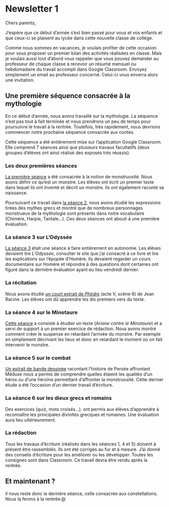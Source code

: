 # Newsletter 1

Chers parents,

J’espère que ce début d’année s’est bien passé pour vous et vos enfants et que ceux-ci se plaisent au lycée dans cette nouvelle classe de collège.

Comme nous sommes en vacances, je voulais profiter de cette occasion pour vous proposer un premier bilan des activités réalisées en classe. Mais je voulais aussi tout d’abord vous rappeler que vous pouvez demander au professeur de chaque classe à recevoir un résumé mensuel ou hebdomadaire du travail accompli dans Google Classroom. Envoyez simplement un email au professeur concerné. Celui-ci vous enverra alors une invitation.

## Une première séquence consacrée à la mythologie

En ce début d’année, nous avons travaillé sur la mythologie. La séquence n’est pas tout à fait terminée et nous prendrons un peu de temps pour poursuivre le travail à la rentrée. Toutefois, très rapidement, nous devrions commencer notre prochaine séquence consacrée aux contes.

Cette séquence a été entièrement mise sur l’application Google Classroom. Elle comprend 7 séances ainsi que plusieurs travaux facultatifs (deux groupes d’élèves ont ainsi réalisé des exposés très réussis).

### Les deux premières séances

[La première séance](https://github.com/YannHY/cours/blob/master/Coll%C3%A8ge/Sixi%C3%A8me/S%C3%A9quence%201/S%C3%A9ance%201%20Qu%E2%80%99est-ce%20qu%E2%80%99un%20monstre.md) a été consacrée à la notion de monstruosité. Nous avons défini ce qu’est un monstre. Les élèves ont écrit un premier texte dans lequel ils ont inventé et décrit un monstre. Ils ont également raconté sa naissance.

Poursuivant ce travail dans [la séance 2](https://github.com/YannHY/cours/blob/master/Coll%C3%A8ge/Sixi%C3%A8me/S%C3%A9quence%201/S%C3%A9ance%202%20Les%20expressions%20tir%C3%A9es%20des%20mythes%20grecs.md), nous avons étudié les expressions tirées des mythes grecs et montré que de nombreux personnages monstrueux de la mythologie sont présents dans notre vocabulaire (Chimère, Harpie, Tantale...). Ces deux séances ont abouti à une première évaluation.

### La séance 3 sur L’Odyssée

[La séance 3](https://github.com/YannHY/cours/blob/master/Coll%C3%A8ge/Sixi%C3%A8me/S%C3%A9quence%201/S%C3%A9ance%203%20L%E2%80%99Odyss%C3%A9e.md) était une séance à faire entièrement en autonomie. Les élèves devaient lire *L’Odyssée*, consulter le site que j’ai consacré à ce livre et lire les explications sur l’épopée d’Homère. Ils devaient regarder un cours documentaire sur Homère et répondre à des questions dont certaines ont figuré dans la dernière évaluation ayant eu lieu vendredi dernier.

### La récitation

Nous avons étudié [un court extrait de *Phèdre*](https://github.com/YannHY/cours/blob/master/Coll%C3%A8ge/Sixi%C3%A8me/S%C3%A9quence%201/R%C3%A9citation.md) (acte V, scène 6) de Jean Racine. Les élèves ont dû apprendre les dix premiers vers du texte.

### La séance 4 sur le Minotaure

[Cette séance](https://github.com/YannHY/cours/blob/master/Coll%C3%A8ge/Sixi%C3%A8me/S%C3%A9quence%201/S%C3%A9ance%204%20L%E2%80%99arriv%C3%A9e%20du%20monstre.md) a consisté à étudier un texte (*Ariane contre le Minotaure*) et a servi de support à un premier exercice de rédaction. Nous avons montré comment créer le suspense en retardant l’arrivée du monstre. Par exemple en simplement décrivant les lieux et donc en retardant le moment où on fait intervenir le monstre.

### La séance 5 sur le combat

[Un extrait de bande dessinée](https://github.com/YannHY/cours/blob/master/Coll%C3%A8ge/Sixi%C3%A8me/S%C3%A9quence%201/S%C3%A9ance%205%20Le%20combat.md) racontant l’histoire de Persée affrontant Méduse nous a permis de comprendre quelles étaient les qualités d’un héros ou d’une héroïne permettant d’affronter la monstruosité. Cette dernier étude a été l’occasion d’un dernier travail d’écriture.

### La séance 6 sur les dieux grecs et romains

Des exercices (quiz, mots croisés...). ont permis aux élèves d’apprendre à reconnaître les principales divinités grecques et romaines. Une évaluation aura lieu ultérieurement.

### La rédaction

Tous les travaux d’écriture (réalisés dans les séances 1, 4 et 5) doivent à présent être rassemblés. Ils ont été corrigés au fur et à mesure. J’ai donné des conseils d’écriture pour les améliorer ou les développer. Toutes les consignes sont dans Classroom. Ce travail devra être rendu après la rentrée. 

## Et maintenant ?

Il nous reste donc la dernière séance, celle consacrée aux constellations. Nous la ferons à la rentrée.@


